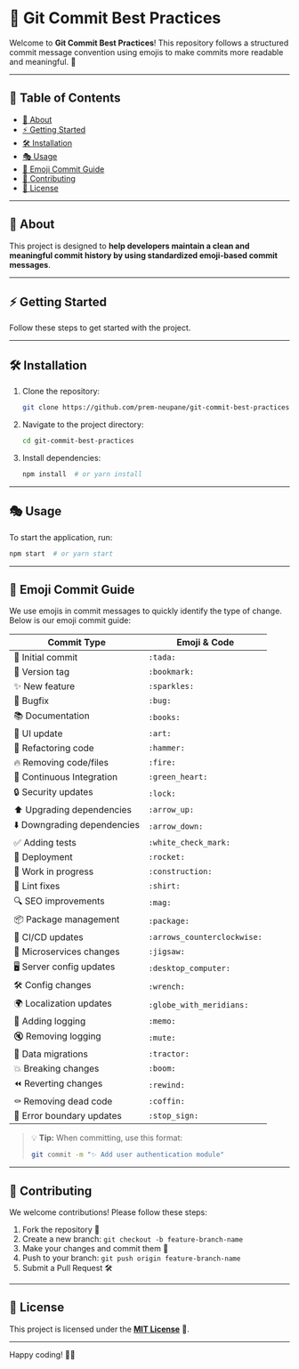 # 🚀 Git Commit Best Practices

Welcome to **Git Commit Best Practices**! This repository follows a structured commit message convention using emojis to make commits more readable and meaningful. 🎉

---

## 📌 Table of Contents

- [📖 About](#-about)
- [⚡ Getting Started](#-getting-started)
- [🛠 Installation](#-installation)
- [🎭 Usage](#-usage)
- [🔖 Emoji Commit Guide](#-emoji-commit-guide)
- [🤝 Contributing](#-contributing)
- [📜 License](#-license)

---

## 📖 About

This project is designed to **help developers maintain a clean and meaningful commit history by using standardized emoji-based commit messages**.

---

## ⚡ Getting Started

Follow these steps to get started with the project.

---

## 🛠 Installation

1. Clone the repository:
   ```sh
   git clone https://github.com/prem-neupane/git-commit-best-practices.git
   ```
2. Navigate to the project directory:
   ```sh
   cd git-commit-best-practices
   ```
3. Install dependencies:
   ```sh
   npm install  # or yarn install
   ```

---

## 🎭 Usage

To start the application, run:

```sh
npm start  # or yarn start
```

---

## 🔖 Emoji Commit Guide

We use emojis in commit messages to quickly identify the type of change. Below is our emoji commit guide:

| Commit Type                 | Emoji & Code                |
| --------------------------- | --------------------------- |
| 🎉 Initial commit           | `:tada:`                    |
| 🔖 Version tag              | `:bookmark:`                |
| ✨ New feature               | `:sparkles:`                |
| 🐛 Bugfix                   | `:bug:`                     |
| 📚 Documentation            | `:books:`                   |
| 🎨 UI update                | `:art:`                     |
| 🔨 Refactoring code         | `:hammer:`                  |
| 🔥 Removing code/files      | `:fire:`                    |
| 💚 Continuous Integration   | `:green_heart:`             |
| 🔒 Security updates         | `:lock:`                    |
| ⬆️ Upgrading dependencies   | `:arrow_up:`                |
| ⬇️ Downgrading dependencies | `:arrow_down:`              |
| ✅ Adding tests              | `:white_check_mark:`        |
| 🚀 Deployment               | `:rocket:`                  |
| 🚧 Work in progress         | `:construction:`            |
| 👕 Lint fixes               | `:shirt:`                   |
| 🔍 SEO improvements         | `:mag:`                     |
| 📦 Package management       | `:package:`                 |
| 🔄 CI/CD updates            | `:arrows_counterclockwise:` |
| 🧩 Microservices changes    | `:jigsaw:`                  |
| 🖥 Server config updates    | `:desktop_computer:`        |
| 🛠 Config changes           | `:wrench:`                  |
| 🌍 Localization updates     | `:globe_with_meridians:`    |
| 📝 Adding logging           | `:memo:`                    |
| 🔇 Removing logging         | `:mute:`                    |
| 🚜 Data migrations          | `:tractor:`                 |
| 💥 Breaking changes         | `:boom:`                    |
| ⏪ Reverting changes         | `:rewind:`                  |
| ⚰️ Removing dead code       | `:coffin:`                  |
| 🛑 Error boundary updates   | `:stop_sign:`               |

> 💡 **Tip:** When committing, use this format:
>
> ```sh
> git commit -m "✨ Add user authentication module"
> ```

---

## 🤝 Contributing

We welcome contributions! Please follow these steps:

1. Fork the repository 🍴
2. Create a new branch: `git checkout -b feature-branch-name`
3. Make your changes and commit them 💾
4. Push to your branch: `git push origin feature-branch-name`
5. Submit a Pull Request 🛠

---

## 📜 License

This project is licensed under the [**MIT License**](LICENSE) 📄.

---

Happy coding! 🎉🚀


